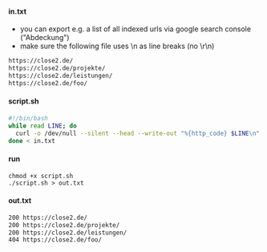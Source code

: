 #### in.txt

- you can export e.g. a list of all indexed urls via google search console ("Abdeckung")
- make sure the following file uses \n as line breaks (no \r\n)

```txt
https://close2.de/
https://close2.de/projekte/
https://close2.de/leistungen/
https://close2.de/foo/
```

#### script.sh

```sh
#!/bin/bash
while read LINE; do
  curl -o /dev/null --silent --head --write-out "%{http_code} $LINE\n" "$LINE"
done < in.txt
```

#### run

```
chmod +x script.sh
./script.sh > out.txt
```

#### out.txt

```txt
200 https://close2.de/
200 https://close2.de/projekte/
200 https://close2.de/leistungen/
404 https://close2.de/foo/
```